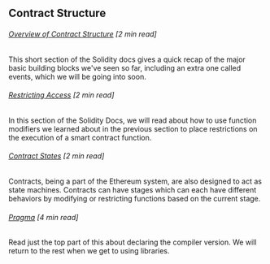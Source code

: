 ## Contract Structure

###### [Overview of Contract Structure](https://solidity.readthedocs.io/en/develop/structure-of-a-contract.html) \[2 min read\]

This short section of the Solidity docs gives a quick recap of the major basic building blocks we've seen so far, including an extra one called events, which we will be going into soon.

###### [Restricting Access](http://solidity.readthedocs.io/en/develop/layout-of-source-files.html#importing-other-source-files) \[2 min read\]

In this section of the Solidity Docs, we will read about how to use function modifiers we learned about in the previous section to place restrictions on the execution of a smart contract function.

###### [Contract States](https://www.gitbook.com/book/sunnya97/a-beginner-s-guide-to-ethereum-and-dapp-developme/edit#) \[2 min read\]

Contracts, being a part of the Ethereum system, are also designed to act as state machines.  Contracts can have stages which can each have different behaviors by modifying or restricting functions based on the current stage.

###### [Pragma](https://www.gitbook.com/book/sunnya97/a-beginner-s-guide-to-ethereum-and-dapp-developme/edit#) \[4 min read\]

Read just the top part of this about declaring the compiler version.  We will return to the rest when we get to using libraries.





